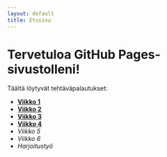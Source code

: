 ```yaml
---
layout: default
title: Etusivu
---
```


# Tervetuloa GitHub Pages-sivustolleni!
Täältä löytyvät tehtäväpalautukset:
- **[Viikko 1](./vko1/index.html)**
- **[Viikko 2](vko2.md)**
- **[Viikko 3](./vko3/index.html)**
- **[Viikko 4](./vko4/index.html)**
- *Viikko 5*
- *Viikko 6*
- *Harjoitustyö*
